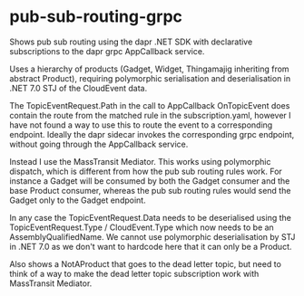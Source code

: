 # pub-sub-routing-grpc   

Shows pub sub routing using the dapr .NET SDK with declarative subscriptions to the dapr grpc AppCallback service.   

Uses a hierarchy of products (Gadget, Widget, Thingamajig inheriting from abstract Product), requiring polymorphic serialisation and deserialisation in .NET 7.0 STJ of the CloudEvent data.   

The TopicEventRequest.Path in the call to AppCallback OnTopicEvent does contain the route from the matched rule in the subscription.yaml, however I have not found a way to use this to route the event to a corresponding endpoint. Ideally the dapr sidecar invokes the corresponding grpc endpoint, without going through the AppCallback service.   

Instead I use the MassTransit Mediator. This works using polymorphic dispatch, which is different from how the pub sub routing rules work. For instance a Gadget will be consumed by both the Gadget consumer and the base Product consumer, whereas the pub sub routing rules would send the Gadget only to the Gadget endpoint.   

In any case the TopicEventRequest.Data needs to be deserialised using the TopicEventRequest.Type / CloudEvent.Type which now needs to be an AssemblyQualifiedName. We cannot use polymorphic deserialisation by STJ in .NET 7.0 as we don't want to hardcode here that it can only be a Product.   

Also shows a NotAProduct that goes to the dead letter topic, but need to think of a way to make the dead letter topic subscription work with MassTransit Mediator.